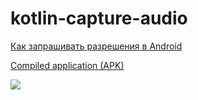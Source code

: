 # kotlin-capture-audio
[Как запрашивать разрешения в Android](https://dmitryweiner.github.io/android-lectures/Permissions.html#/)

[Compiled application (APK)](https://github.com/dmitryweiner/kotlin-capture-audio/raw/master/app-debug.apk)

![](audio-record.gif)
